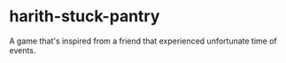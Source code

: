 # harith-stuck-pantry
A game that's inspired from a friend that experienced unfortunate time of events.
